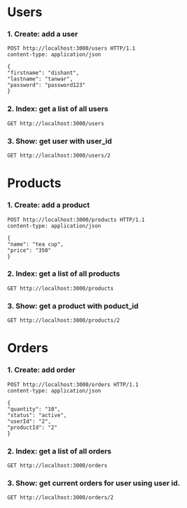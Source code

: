 # Users

### 1. **Create**: add a user

```curl
POST http://localhost:3000/users HTTP/1.1
content-type: application/json

{
"firstname": "dishant",
"lastname": "tanwar",
"password": "password123"
}
```

### 2. **Index**: get a list of all users

```
GET http://localhost:3000/users
```

### 3. **Show**: get user with user_id

```
GET http://localhost:3000/users/2
```

# Products

### 1. **Create**: add a product

```
POST http://localhost:3000/products HTTP/1.1
content-type: application/json

{
"name": "tea cup",
"price": "350"
}
```

### 2. **Index**: get a list of all products

```
GET http://localhost:3000/products
```

### 3. **Show**: get a product with poduct_id

```
GET http://localhost:3000/products/2
```

# Orders

### 1. **Create**: add order

```
POST http://localhost:3000/orders HTTP/1.1
content-type: application/json

{
"quantity": "10",
"status": "active",
"userId": "2",
"productId": "2"
}
```

### 2. **Index**: get a list of all orders

```
GET http://localhost:3000/orders
```

### 3. **Show**: get current orders for user using user id.

```
GET http://localhost:3000/orders/2
```
